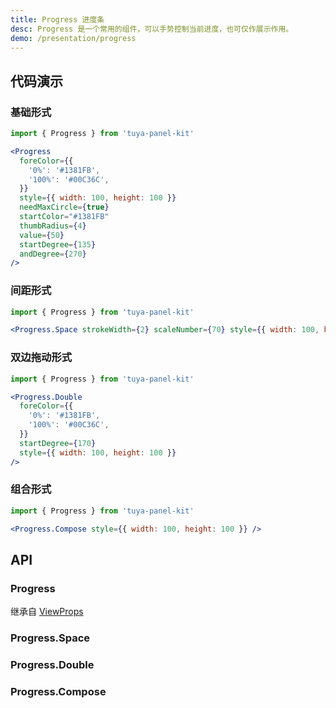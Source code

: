 ```yaml
---
title: Progress 进度条
desc: Progress 是一个常用的组件，可以手势控制当前进度，也可仅作展示作用。
demo: /presentation/progress
---
```


## 代码演示

### 基础形式

```jsx
import { Progress } from 'tuya-panel-kit'

<Progress
  foreColor={{
    '0%': '#1381FB',
    '100%': '#00C36C',
  }}
  style={{ width: 100, height: 100 }}
  needMaxCircle={true}
  startColor="#1381FB"
  thumbRadius={4}
  value={50}
  startDegree={135}
  andDegree={270}
/>
```

### 间距形式

```jsx
import { Progress } from 'tuya-panel-kit'

<Progress.Space strokeWidth={2} scaleNumber={70} style={{ width: 100, height: 100 }} />
```

### 双边拖动形式

```jsx
import { Progress } from 'tuya-panel-kit'

<Progress.Double
  foreColor={{
    '0%': '#1381FB',
    '100%': '#00C36C',
  }}
  startDegree={170}
  style={{ width: 100, height: 100 }}
/>
```

### 组合形式

```jsx
import { Progress } from 'tuya-panel-kit'

<Progress.Compose style={{ width: 100, height: 100 }} />
```

## API

### Progress

继承自 [ViewProps](https://reactnative.dev/docs/view#props)

<API name="ProgressProps"></API>

### Progress.Space

<API name="SpaceProps"></API>

### Progress.Double

<API name="DoubleProps"></API>

### Progress.Compose

<API name="ComposeProps"></API>
